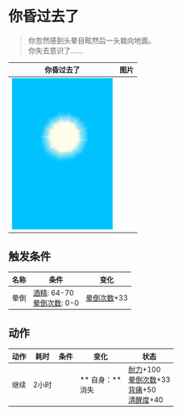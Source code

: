 # 你昏过去了  
> 你忽然感到头晕目眩然后一头栽向地面。<br>你失去意识了……  
  
  你昏过去了  |   图片   
 ----  |  ----:   
   |  <img decoding="async" src="Sprite/WeatherClear_Full.png" href="a.md" style="max-width:300px;max-height:300px;">   
  
## 触发条件  
名称  |  条件  |  变化  
----  |  ----  |  ----  
晕倒  |  [酒精](Alcohol.md): 64-70<br>[晕倒次数](FaintCounter.md): 0-0  |  [晕倒次数](FaintCounter.md)+33  
## 动作  
动作  |  耗时  |  条件  |  变化  |  状态  
----  |  ----  |  ----  |  ----  |  ----  
继续<br>  |  2小时  |    |  ** 自身：**<br>消失  |  [耐力](Stamina.md)+100<br>[晕倒次数](FaintCounter.md)+33<br>[背痛](BackPain.md)+50<br>[清醒度](Wakefulness.md)+40  


<script>document.title="你昏过去了 - 卡牌生存百科 Card Survival Wiki";</script>
